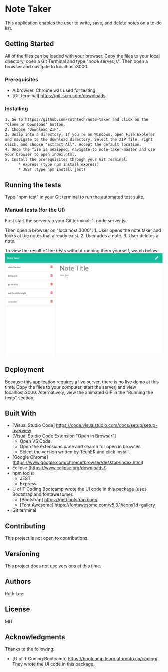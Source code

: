 # Note Taker
 This application enables the user to write, save, and delete notes on a to-do list.

## Getting Started
All of the files can be loaded with your browser. Copy the files to your local directory, open a Git Terminal and type "node server.js". Then open a browser and navigate to localhost:3000.

### Prerequisites
   * A browser. Chrome was used for testing. 
   * [Git terminal] https://git-scm.com/downloads

### Installing
    1. Go to https://github.com/ruthtech/note-taker and click on the "Clone or Download" button. 
    2. Choose "Download ZIP". 
    3. Unzip into a directory. If you're on Windows, open File Explorer and navigate to the download directory. Select the ZIP file, right click, and choose "Extract All". Accept the default location.
    4. Once the file is unzipped, navigate to note-taker-master and use your browser to open index.html.
    5. Install the prerequisites through your Git Terminal:
          * express (type npm install express)
          * JEST (type npm install jest)


## Running the tests
Type "npm test" in your Git terminal to run the automated test suite. 

### Manual tests (for the UI)
First start the server via your Git terminal:
    1. node server.js

Then open a browser on "localhost:3000":
    1. User opens the note taker and looks at the notes that already exist.
    2. User adds a note.
    3. User deletes a note.

To view the result of the tests without running them yourself, watch below:
![./note-taker.gif](./note-taker.gif)

## Deployment
Because this application requires a live server, there is no live demo at this time. Copy the files to your computer, start the server, and view localhost:3000. Alternatively, view the animated GIF in the "Running the tests" section.

## Built With
* [Visual Studio Code] https://code.visualstudio.com/docs/setup/setup-overview
* [Visual Studio Code Extension "Open in Browser"] 
    * Open VS Code.
    * Open the extensions pane and search for open in browser.
    * Select the version written by TechER and click Install.
* [Google Chrome] (https://www.google.com/chrome/browser/desktop/index.html)
* Eclipse (https://www.eclipse.org/downloads/)
* npm tools:
     * JEST
     * Express
* U of T Coding Bootcamp wrote the UI code in this package (uses Bootstrap and fontawesome):
     * [Bootstrap] https://getbootstrap.com/
     * [Font Awesome] https://fontawesome.com/v5.3.1/icons?d=gallery
* Git terminal

## Contributing
This project is not open to contributions.

## Versioning
This project does not use versions at this time. 

## Authors
Ruth Lee

## License
MIT

## Acknowledgments
Thanks to the following:
* [U of T Coding Bootcamp] https://bootcamp.learn.utoronto.ca/coding/  They wrote the UI code in this package.




